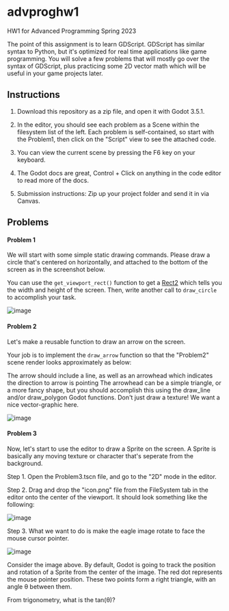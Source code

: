 # advproghw1
HW1 for Advanced Programming Spring 2023

The point of this assignment is to learn GDScript. GDScript has similar syntax to Python, but it's optimized for real time applications like game programming.
You will solve a few problems that will mostly go over the syntax of GDScript, plus practicing some 2D vector math which will be useful in your game projects later.


## Instructions

1. Download this repository as a zip file, and open it with Godot 3.5.1.

1. In the editor, you should see each problem as a Scene within the filesystem list of the left. Each problem is self-contained, so start with the Problem1, then click on the "Script" view to see the attached code.

1. You can view the current scene by pressing the F6 key on your keyboard.

1. The Godot docs are great, Control + Click on anything in the code editor to read more of the docs.

1. Submission instructions: Zip up your project folder and send it in via Canvas.

## Problems

#### Problem 1

We will start with some simple static drawing commands. Please draw a circle that's centered on horizontally, and attached to the bottom of the screen as in the screenshot below.

You can use the `get_viewport_rect()` function to get a [Rect2](https://docs.godotengine.org/en/stable/classes/class_rect2.html) which tells you the width and height of the screen. Then, write another call to `draw_circle` to accomplish your task.

![image](https://user-images.githubusercontent.com/392417/221939038-43c13a1b-4305-4d13-8191-e46c0814f700.png)

#### Problem 2

Let's make a reusable function to draw an arrow on the screen.

Your job is to implement the `draw_arrow` function so that the "Problem2" scene render looks approximately as below:

The arrow should include a line, as well as an arrowhead which indicates the direction to arrow is pointing
The arrowhead can be a simple triangle, or a more fancy shape, but you should accomplish this using the
draw_line and/or draw_polygon Godot functions. Don't just draw a texture! We want a nice vector-graphic here.

![image](https://user-images.githubusercontent.com/392417/221946587-5d50164c-5098-4e8a-a4a4-0795498602b2.png)

#### Problem 3

Now, let's start to use the editor to draw a Sprite on the screen. A Sprite is basically any moving texture or character that's seperate from the background.

Step 1. Open the Problem3.tscn file, and go to the "2D" mode in the editor.

Step 2. Drag and drop the "icon.png" file from the FileSystem tab in the editor onto the center of the viewport. It should look something like the following:

![image](https://user-images.githubusercontent.com/392417/221952076-77a6f014-fa6c-4c81-a109-87a6c0dec9f5.png)

Step 3. What we want to do is make the eagle image rotate to face the mouse cursor pointer.

![image](https://user-images.githubusercontent.com/392417/221955191-a1736763-c25a-4519-82e5-f57952c63cea.png)

Consider the image above. By default, Godot is going to track the position and rotation of a Sprite from the center of the image. The red dot represents the mouse pointer position. These two points form a right triangle, with an angle θ between them.

From trigonometry, what is the tan(θ)?


